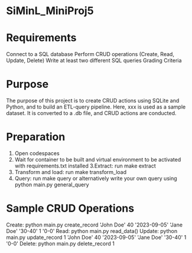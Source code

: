 
# SiMinL_MiniProj5

# Requirements
Connect to a SQL database
Perform CRUD operations (Create, Read, Update, Delete)
Write at least two different SQL queries
Grading Criteria 

# Purpose 
The purpose of this project is to create CRUD actions using SQLite and Python, and to build an ETL-query pipeline. Here, xxx is used as a sample dataset. It is converted to a .db file, and CRUD actions are conducted.

# Preparation
1. Open codespaces
2. Wait for container to be built and virtual environment to be activated with requirements.txt installed
3.Extract: run make extract
4. Transform and load: run make transform_load
5. Query: run make query or alternatively write your own query using python main.py general_query <insert query>

# Sample CRUD Operations
Create: python main.py create_record 'John Doe' 40 '2023-09-05' 'Jane Doe' '30-40' 1 '0-0'
Read: python main.py read_data()
Update: python main.py update_record 1 'John Doe' 40 '2023-09-05' 'Jane Doe' '30-40' 1 '0-0'
Delete: python main.py delete_record 1